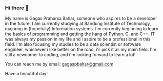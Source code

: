 ### Hi there 👋


My name is Gagas Praharsa Bahar, someone who aspires to be a developer in the future. I am currently studying at Bandung Institute of Technology, majoring in (hopefully) Information systems.
I'm currently beginning to learn the basics of programming and getting the hang of Python, C, and C++. IT was always my passion in my life and i aspire to be a professional in this field.
I'm also focusing my studies to be a data scientist or software engineer, whichever i like better on the road, i'll pick it as my main field. I'm still a newcomer to coding, and i'm looking forward to learn a lot!

You can reach me by email: gagaspbahar@gmail.com.

Have a beautiful day!
